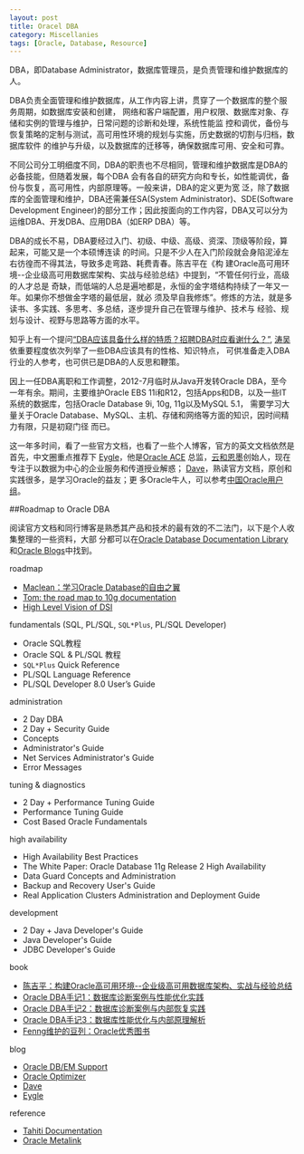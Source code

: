 ```yaml
---
layout: post
title: Oracel DBA
category: Miscellanies
tags: [Oracle, Database, Resource]
---
```


DBA，即Database Administrator，数据库管理员，是负责管理和维护数据库的人。

DBA负责全面管理和维护数据库，从工作内容上讲，贯穿了一个数据库的整个服务周期，如数据库安装和创建，
网络和客户端配置，用户权限、数据库对象、存储和实例的管理与维护，日常问题的诊断和处理，系统性能监
控和调优，备份与恢复策略的定制与测试，高可用性环境的规划与实施，历史数据的切割与归档，数据库软件
的维护与升级，以及数据库的迁移等，确保数据库可用、安全和可靠。

不同公司分工明细度不同，DBA的职责也不尽相同，管理和维护数据库是DBA的必备技能，但随着发展，每个DBA
会有各自的研究方向和专长，如性能调优，备份与恢复，高可用性，内部原理等。一般来讲，DBA的定义更为宽
泛，除了数据库的全面管理和维护，DBA还需兼任SA(System Administrator)、SDE(Software Development 
Engineer)的部分工作；因此按面向的工作内容，DBA又可以分为运维DBA、开发DBA、应用DBA（如ERP DBA）等。

DBA的成长不易，DBA要经过入门、初级、中级、高级、资深、顶级等阶段，算起来，可能又是一个本硕博连读
的时间。只是不少人在入门阶段就会身陷泥淖左右彷徨而不得其法，导致多走弯路、耗费青春。陈吉平在《构
建Oracle高可用环境--企业级高可用数据库架构、实战与经验总结》中提到，“不管任何行业，高级的人才总是
奇缺，而低端的人总是遍地都是，永恒的金字塔结构持续了一年又一年。如果你不想做金字塔的最低层，就必
须及早自我修炼”。修炼的方法，就是多读书、多实践、多思考、多总结，逐步提升自己在管理与维护、技术与
经验、规划与设计、视野与思路等方面的水平。

知乎上有一个提问[“DBA应该具备什么样的特质？招聘DBA时应看谢什么？”](http://www.zhihu.com/question/20112937),
[涛吴](http://www.zhihu.com/people/Metaphox)依重要程度依次列举了一些DBA应该具有的性格、知识特点，
可供准备走入DBA行业的人参考，也可供已是DBA的人反思和鞭策。

因上一任DBA离职和工作调整，2012-7月临时从Java开发转Oracle DBA，至今一年有余。期间，主要维护Oracle
EBS 11i和R12，包括Apps和DB，以及一些IT系统的数据库，包括Oracle Database 9i, 10g, 11g以及MySQL 5.1，
需要学习大量关于Oracle Database、MySQL、主机、存储和网络等方面的知识，因时间精力有限，只是初窥门径
而已。

这一年多时间，看了一些官方文档，也看了一些个人博客，官方的英文文档依然是首先，中文圈重点推荐下
[Eygle](http://www.eygle.com/)，他是[Oracle ACE](http://www.oracle.com/technetwork/community/oracle-ace/index.html)
总监，[云和恩墨](http://www.enmotech.com/)创始人，现在专注于以数据为中心的企业服务和传道授业解惑；
[Dave](http://blog.csdn.net/tianlesoftware)，熟读官方文档，原创和实践很多，是学习Oracle的益友；更
多Oracle牛人，可以参考[中国Oracle用户组](http://www.acoug.org/)。

##Roadmap to Oracle DBA

阅读官方文档和同行博客是熟悉其产品和技术的最有效的不二法门，以下是个人收集整理的一些资料，大部
分都可以在[Oracle Database Documentation Library](http://www.oracle.com/pls/db112/homepage)
和[Oracle Blogs](https://blogs.oracle.com/)中找到。

roadmap

* [Maclean：学习Oracle Database的自由之翼](http://www.askmaclean.com/archives/linked-to-oracle-world.html)
* [Tom: the road map to 10g documentation](http://dylanninin.com/assets/themes/images/2013/tom.jpg)
* [High Level Vision of DSI](http://dylanninin.com/assets/themes/images/2013/dsi.jpg)

fundamentals (SQL, PL/SQL, `SQL*Plus`, PL/SQL Developer)

* Oracle SQL教程
* Oracle SQL & PL/SQL 教程
* `SQL*Plus` Quick Reference
* PL/SQL Language Reference
* PL/SQL Developer 8.0 User’s Guide 

administration

* 2 Day DBA
* 2 Day + Security Guide
* Concepts
* Administrator's Guide
* Net Services Administrator's Guide
* Error Messages

tuning & diagnostics

* 2 Day + Performance Tuning Guide
* Performance Tuning Guide
* Cost Based Oracle Fundamentals

high availability

* High Availability Best Practices
* The White Paper: Oracle Database 11g Release 2 High Availability 
* Data Guard Concepts and Administration
* Backup and Recovery User's Guide
* Real Application Clusters Administration and Deployment Guide
   
development

* 2 Day + Java Developer's Guide
* Java Developer's Guide
* JDBC Developer's Guide
   
book

* [陈吉平：构建Oracle高可用环境--企业级高可用数据库架构、实战与经验总结](http://www.douban.com/subject/2531036/)
* [Oracle DBA手记1：数据库诊断案例与性能优化实践](http://www.douban.com/subject/4209919/)
* [Oracle DBA手记2：数据库诊断案例与内部恢复实践](http://book.douban.com/subject/5362865/)
* [Oracle DBA手记3：数据库性能优化与内部原理解析](http://book.douban.com/subject/6849408/)
* [Fenng维护的豆列：Oracle优秀图书](http://www.douban.com/doulist/10940/)

blog

* [Oracle DB/EM Support](https://blogs.oracle.com/db/)
* [Oracle Optimizer](https://blogs.oracle.com/optimizer/)
* [Dave](http://blog.csdn.net/tianlesoftware)
* [Eygle](http://www.eygle.com/)

reference
    
* [Tahiti Documentation](http://tahiti.oracle.com/)
* [Oracle Metalink](https://support.oracle.com)
